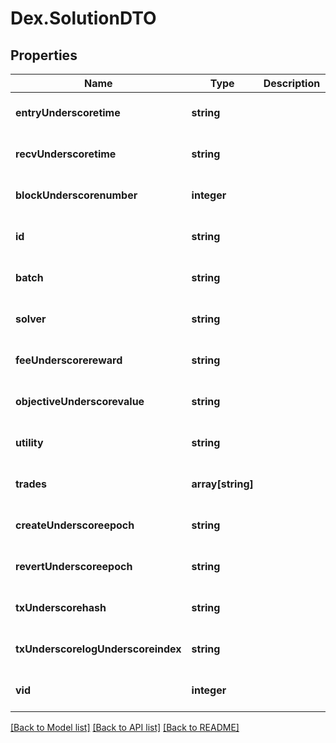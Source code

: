 # Dex.SolutionDTO

## Properties
Name | Type | Description | Notes
------------ | ------------- | ------------- | -------------
**entryUnderscoretime** | **string** |  | [optional] [default to null]
**recvUnderscoretime** | **string** |  | [optional] [default to null]
**blockUnderscorenumber** | **integer** |  | [optional] [default to null]
**id** | **string** |  | [optional] [default to null]
**batch** | **string** |  | [optional] [default to null]
**solver** | **string** |  | [optional] [default to null]
**feeUnderscorereward** | **string** |  | [optional] [default to null]
**objectiveUnderscorevalue** | **string** |  | [optional] [default to null]
**utility** | **string** |  | [optional] [default to null]
**trades** | **array[string]** |  | [optional] [default to null]
**createUnderscoreepoch** | **string** |  | [optional] [default to null]
**revertUnderscoreepoch** | **string** |  | [optional] [default to null]
**txUnderscorehash** | **string** |  | [optional] [default to null]
**txUnderscorelogUnderscoreindex** | **string** |  | [optional] [default to null]
**vid** | **integer** |  | [optional] [default to null]

[[Back to Model list]](../README.md#documentation-for-models) [[Back to API list]](../README.md#documentation-for-api-endpoints) [[Back to README]](../README.md)



